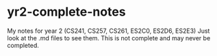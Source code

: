 # yr2-complete-notes
My notes for year 2 (CS241, CS257, CS261, ES2C0, ES2D6, ES2E3)
Just look at the .md files to see them. This is not complete and may never be completed.
